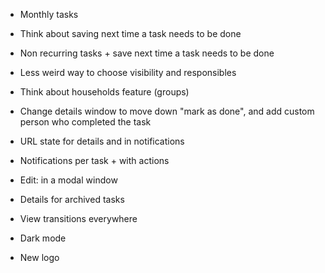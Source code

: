 - Monthly tasks

- Think about saving next time a task needs to be done
- Non recurring tasks + save next time a task needs to be done

- Less weird way to choose visibility and responsibles
- Think about households feature (groups)

- Change details window to move down "mark as done", and add custom person who
  completed the task
- URL state for details and in notifications
- Notifications per task + with actions
- Edit: in a modal window
- Details for archived tasks

- View transitions everywhere

- Dark mode
- New logo
